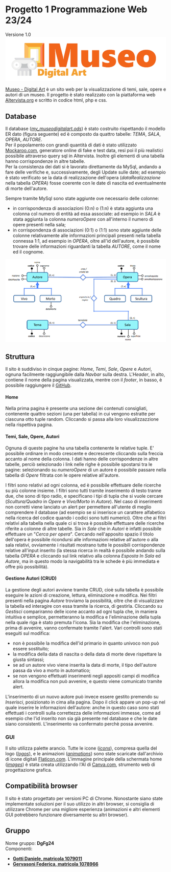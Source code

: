# Progetto 1 Programmazione Web 23/24
Versione 1.0
![logo](https://github.com/DanieleGotti/MUSEO_Digital_Art/blob/main/img/logos/logo.png)

[Museo - Digital Art](https://museodigitalart.altervista.org) è un sito web per la visualizzazione di temi, sale, opere e autori di un museo.
Il progetto è stato realizzato con la piattaforma web [Altervista.org](https://it.altervista.org) e scritto in codice html, php e css.

## Database
Il database ([_my_museodigitalart.ods_](https://github.com/DanieleGotti/MUSEO_Digital_Art/blob/main/database/my_museodigitalart.ods)) è stato costruito rispettando il modello ER dato (figura seguente) ed è composto da quattro tabelle: _TEMA_, _SALA_, _OPERA_, _AUTORE_.
\
Per il popolamento con grandi quantità di dati è stato utilizzato [Mockaroo.com](https://www.mockaroo.com), generatore online di fake e test data, resi poi il più realistici possibile attraverso query sql in Altervista. Inoltre gli elementi di una tabella hanno corrispondenze in altre tabelle.
\
Per la consistenza dei dati si è lavorato direttamente da MySql, andando a fare delle verifiche e, successivamente, degli Update sulle date; ad esempio è stato verificato se la data di realizzazione dell'opera (_dataRealizzazione_ nella tabella _OPERA_) fosse coerente con le date di nascita ed eventualmente di morte dell'autore.

Sempre tramite MySql sono state aggiunte ove necessario delle colonne:
- in corrispondenza di associazioni (0:n) o (1:n) è stata aggiunta una colonna col numero di entità ad essa associate: ad esempio in _SALA_ è stata aggiunta la colonna _numeroOpere_ con all'interno il numero di opere presenti nella sala;
- in corrispondenza di associazioni (0:1) o (1:1) sono state aggiunte delle colonne relativamente alle informazioni principali presenti nella tabella connessa 1:1, ad esempio in _OPERA_, oltre all'id dell'autore, è possibile trovare delle informazioni riguardanti la tabella _AUTORE_, come il nome ed il cognome.

![Fig. 1: ER](https://github.com/DanieleGotti/MUSEO_Digital_Art/blob/main/img/models/ER.png)  

## Struttura
Il sito è suddiviso in cinque pagine: _Home_, _Temi_, _Sale_, _Opere_ e _Autori_, ognuna facilmente raggiungibile dalla _Navbar_ sulla destra. 
L'_Header_, in alto, contiene il nome della pagina visualizzata, mentre con il _footer_, in basso, è possibile raggiungere il [GitHub](https://github.com/DanieleGotti/MUSEO_Digital_Art).

#### Home 
Nella prima pagina è presente una sezione dei contenuti consigliati, contenente quattro sezioni (una per tabella) in cui vengono estratte per ciascuna otto tuple random. 
Cliccando si passa alla loro visualizzazzione nella rispettiva pagina. 

#### Temi, Sale, Opere, Autori
Ognuna di queste pagine ha una tabella contenente le relative tuple. E' possibile ordinare in modo crescente e decrescente cliccando sulla freccia accanto al nome della colonna. I dati hanno delle corrispondenze in altre tabelle, perciò selezionado i link nelle righe è possibile spostarsi tra le pagine: selezionando su _numeroOpere_ di un autore è possibile passare nella tabella di _Opere_ filtrata con le opere relative all'autore.

I filtri sono relativi ad ogni colonna, ed è possibile effettuare delle ricerche su più colonne insieme. I filtri sono tutti tramite inserimento di testo tranne due, che sono di tipo radio, e specificano i tipi di tupla che si vuole cercare (_Scultura/Quadro_ in _Opere_ e _Vivo/Morto_ in _Autore_).
Nel caso di inserimenti non corretti viene lanciato un alert per permettere all'utente di meglio comprendere il database (ad esempio se si inserisce un carattere alfabetico nella ricerca del codice quando i codici sono tutti numerici).
Oltre che ai filtri relativi alla tabella nella quale ci si trova è possibile effettuare delle ricerche riferite a colonne di altre tabelle. Sia in _Sale_ che in _Autori_ è infatti possibile effettuare un "_Cerca per opera_". Cercando nell'apposito spazio il titolo dell'opera è possibile ricondursi alle informazioni relative all'autore o alla sala relativi, ovviamente i risultati mostrano tutte le possibili corrispondenze relative all'input inserito (la stessa ricerca in realtà è possibile andando sulla tabella _OPERA_ e cliccando sul link relativo alla colonna _Esposta In Sala_ ed _Autore_,  ma in questo modo la navigabilità tra le schede è più immediata e offre più possibilità).

#### Gestione Autori (CRUD)
La gestione degli autori avviene tramite CRUD, cioè sulla tabella è possibile eseguire le azioni di creazione, lettura, eliminazione e modifica.
Nei filtri presenti nella pagina _Autore_ troviamo la possibilità, oltre che di visualizzare la tabella ed interagire con essa tramite la ricerca, di gestirla. Cliccando su _Gestisci_ compariranno delle icone accanto ad ogni tupla che, in maniera intuitiva e semplice, permetteranno la modifica e l'eliminazione della tupla nella quale riga è stato premuta l'icona. 
Sia la modifica che l'eliminazione, prima di avvenire, vanno confermate tramite l'alert.
Vari controlli sono stati eseguiti sul modifica:
- non è possibile la modifica dell'id primario in quanto univoco non può essere sostituito;
- la modifica della data di nascita o della data di morte deve rispettare la giusta sintassi;
- se ad un autore vivo viene inserita la data di morte, il tipo dell'autore passa da vivo a morto in automatico;
- se non vengono effettuati inserimenti negli appositi campi di modifica allora la modifica non può avvenire, e questo viene comunicato tramite alert.

L'inserimento di un nuovo autore può invece essere gestito premendo su _Inserisci_, posizionato in cima alla pagina. 
Dopo il click appare un pop-up nel quale inserire le informazioni dell'autore: anche in questo caso sono stati effettuati i controlli sulla correttezza delle informazioni immesse, come ad esempio che l'id inserito non sia già presente nel database e che le date siano consistenti. L'inserimento va confermato perchè possa avvenire. 

### GUI
Il sito utilizza palette arancio. Tutte le icone ([_icons_](https://github.com/DanieleGotti/MUSEO_Digital_Art/blob/main/img/icons)), compresa quella del logo ([_logos_](https://github.com/DanieleGotti/MUSEO_Digital_Art/blob/main/img/logos)), e le animazioni ([_animations_](https://github.com/DanieleGotti/MUSEO_Digital_Art/blob/main/img/animations)) sono state scaricate dall'archivio di icone digitali [Flaticon.com](https://www.flaticon.com/).
L'immagine principale della schermata home ([_images_](https://github.com/DanieleGotti/MUSEO_Digital_Art/blob/main/img/images)) è stata creata utilizzando l'AI di [Canva.com](https://www.canva.com/it_it/generatore-immagini-ai/), strumento web di progettazione grafica.

## Compatibilità browser
Il sito è stato progettato per versioni PC di Chrome. Nonostante siano state implementate soluzioni per il suo utilizzo in altri browser, si consiglia di utilizzare Chrome per una migliore esperienza (animazioni e altri elementi GUI potrebbero funzionare diversamente su altri browser).

## Gruppo
Nome gruppo: __DgFg24__ \
Componenti:
- [__Gotti Daniele, matricola 1079011__](https://github.com/DanieleGotti)
- [__Gervasoni Federica, matricola 1078966__](https://github.com/fgervasoni7)


